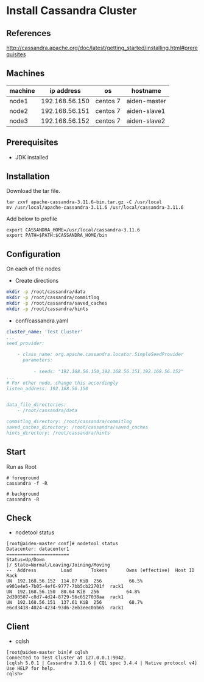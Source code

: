 # Install Cassandra Cluster

## References

http://cassandra.apache.org/doc/latest/getting_started/installing.html#prerequisites


## Machines

machine | ip address | os | hostname
-|-|-|-
node1 | 192.168.56.150 | centos 7 | aiden-master
node2 | 192.168.56.151 | centos 7 | aiden-slave1
node3 | 192.168.56.152 | centos 7 | aiden-slave2

## Prerequisites

- JDK installed

## Installation

Download the tar file.
```
tar zxvf apache-cassandra-3.11.6-bin.tar.gz -C /usr/local
mv /usr/local/apache-cassandra-3.11.6 /usr/local/cassandra-3.11.6
```

Add below to profile
```
export CASSANDRA_HOME=/usr/local/cassandra-3.11.6
export PATH=$PATH:$CASSANDRA_HOME/bin
```


## Configuration
On each of the nodes
- Create directions
```bash
mkdir -p /root/cassandra/data
mkdir -p /root/cassandra/commitlog
mkdir -p /root/cassandra/saved_caches
mkdir -p /root/cassandra/hints
```

- conf/cassandra.yaml

```yaml
cluster_name: 'Test Cluster'
...
seed_provider:
    
    - class_name: org.apache.cassandra.locator.SimpleSeedProvider
      parameters:
          
          - seeds: "192.168.56.150,192.168.56.151,192.168.56.152"
...
# For other node, change this accordingly
listen_address: 192.168.56.150


data_file_directories:
    - /root/cassandra/data

commitlog_directory: /root/cassandra/commitlog
saved_caches_directory: /root/cassandra/saved_caches
hints_directory: /root/cassandra/hints
```
## Start

Run as Root
```
# foreground
cassandra -f -R

# background
cassandra -R
```

## Check

- nodetool status
```
[root@aiden-master conf]# nodetool status
Datacenter: datacenter1
=======================
Status=Up/Down
|/ State=Normal/Leaving/Joining/Moving
--  Address         Load       Tokens       Owns (effective)  Host ID                               Rack
UN  192.168.56.152  114.87 KiB  256          66.5%             e901e4e5-7b05-4ef6-9777-7bb5cb22701f  rack1
UN  192.168.56.150  80.64 KiB  256          64.8%             2d390507-c8d7-4d24-8729-56c6527038aa  rack1
UN  192.168.56.151  137.61 KiB  256          68.7%             e6cd3418-4024-4234-93d6-2eb3eec0ab65  rack1
```


## Client

- cqlsh
```
[root@aiden-master bin]# cqlsh
Connected to Test Cluster at 127.0.0.1:9042.
[cqlsh 5.0.1 | Cassandra 3.11.6 | CQL spec 3.4.4 | Native protocol v4]
Use HELP for help.
cqlsh> 
```
